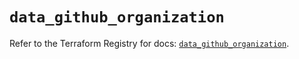 # `data_github_organization`

Refer to the Terraform Registry for docs: [`data_github_organization`](https://registry.terraform.io/providers/integrations/github/6.7.0/docs/data-sources/organization).
